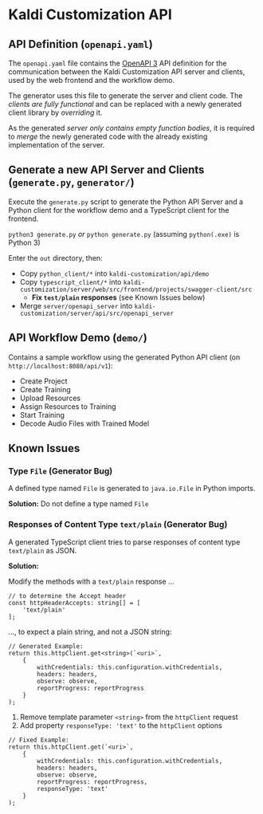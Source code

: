 # Kaldi Customization API

## API Definition (`openapi.yaml`)

The `openapi.yaml` file contains the [OpenAPI 3](https://github.com/OAI/OpenAPI-Specification/blob/master/versions/3.0.0.md) API definition for the communication between the Kaldi Customization API server and clients, used by the web frontend and the workflow demo.

The generator uses this file to generate the server and client code. The *clients are fully functional* and can be replaced with a newly generated client library by *overriding* it.

As the generated *server only contains empty function bodies*, it is required to *merge* the newly generated code with the already existing implementation of the server. 


## Generate a new API Server and Clients (`generate.py`, `generator/`)

Execute the `generate.py` script to generate the Python API Server and a Python client for the workflow demo and a TypeScript client for the frontend.

```python3 generate.py``` *or* ```python generate.py``` (assuming `python(.exe)` is Python 3)

Enter the `out` directory, then:

 * Copy `python_client/*` into `kaldi-customization/api/demo`
 * Copy `typescript_client/*` into `kaldi-customization/server/web/src/frontend/projects/swagger-client/src`
    * **Fix `test/plain` responses** (see Known Issues below)
 * Merge `server/openapi_server` into `kaldi-customization/server/api/src/openapi_server`


## API Workflow Demo (`demo/`)

Contains a sample workflow using the generated Python API client (on `http://localhost:8080/api/v1`):
 * Create Project
 * Create Training
 * Upload Resources
 * Assign Resources to Training
 * Start Training
 * Decode Audio Files with Trained Model


## Known Issues

### Type `File` (Generator Bug)
A defined type named `File` is generated to `java.io.File` in Python imports.

**Solution:** Do not define a type named `File`

### Responses of Content Type `text/plain` (Generator Bug)
A generated TypeScript client tries to parse responses of content type `text/plain` as JSON.

**Solution:**

Modify the methods with a `text/plain` response ...

```
// to determine the Accept header
const httpHeaderAccepts: string[] = [
    'text/plain'
];
```

..., to expect a plain string, and not a JSON string:

```
// Generated Example:
return this.httpClient.get<string>(`<uri>`,
    {
        withCredentials: this.configuration.withCredentials,
        headers: headers,
        observe: observe,
        reportProgress: reportProgress
    }
);
```

1. Remove template parameter `<string>` from the `httpClient` request
2. Add property `responseType: 'text'` to the `httpClient` options

```
// Fixed Example:
return this.httpClient.get(`<uri>`,
    {
        withCredentials: this.configuration.withCredentials,
        headers: headers,
        observe: observe,
        reportProgress: reportProgress,
        responseType: 'text'
    }
);
```
